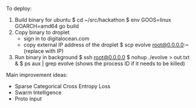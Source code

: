 To deploy:
1) Build binary for ubuntu
	$ cd ~/src/hackathon
	$ env GOOS=linux GOARCH=amd64 go build
2) Copy binary to droplet
	- sign in to digitalocean.com
	- copy external IP address of the droplet
	$ scp evolve root@0.0.0.0:~  (replace with IP)
3) Run binary in background
	$ ssh root@0.0.0.0
	$ nohup ./evolve > out.txt &
	$ ps aux | grep evolve  (shows the process ID if it needs to be killed)

Main improvement ideas:
- Sparse Categorical Cross Entropy Loss
- Swarm Intelligence
- Proto input